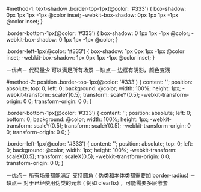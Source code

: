 #method-1: text-shadow
.border-top-1px(@color: '#333') {
box-shadow: 0px 1px 1px -1px @color inset;
-webkit-box-shadow: 0px 1px 1px -1px @color inset;
}

.border-bottom-1px(@color: '#333') {
box-shadow: 0 1px 1px -1px @color;
-webkit-box-shadow: 0 1px 1px -1px @color;
}

.border-left-1px(@color: '#333') {
box-shadow: 1px 0px 1px -1px @color inset;
-webkit-box-shadow: 1px 0px 1px -1px @color inset;
}

－优点－
代码量少
可以满足所有场景
－缺点－
边框有阴影，颜色变浅

#method-2: position
.border-top-1px(@color: '#333') {
content: '';
position: absolute;
top: 0;
left: 0;
background: @color;
width: 100%;
height: 1px;
-webkit-transform: scaleY(0.5);
transform: scaleY(0.5);
-webkit-transform-origin: 0 0;
transform-origin: 0 0;
}

.border-bottom-1px(@color: '#333') {
content: '';
position: absolute;
left: 0;
bottom: 0;
background: @color;
width: 100%;
height: 1px;
-webkit-transform: scaleY(0.5);
transform: scaleY(0.5);
-webkit-transform-origin: 0 0;
transform-origin: 0 0;
}

.border-left-1px(@color: '#333') {
content: '';
position: absolute;
top: 0;
left: 0;
background: @color;
width: 1px;
height: 100%;
-webkit-transform: scaleX(0.5);
transform: scaleX(0.5);
-webkit-transform-origin: 0 0;
transform-origin: 0 0;
}

－优点－
所有场景都能满足
支持圆角 ( 伪类和本体类都需要加 border-radius)
－缺点－
对于已经使用伪类的元素 ( 例如 clearfix) ，可能需要多层嵌套


